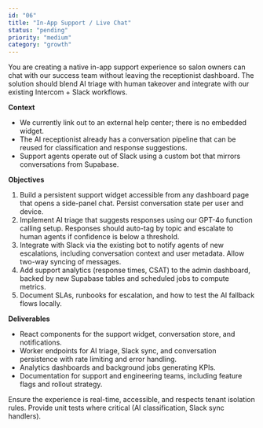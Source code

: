```yaml
---
id: "06"
title: "In-App Support / Live Chat"
status: "pending"
priority: "medium"
category: "growth"
---
```


You are creating a native in-app support experience so salon owners can chat with our success team without leaving the receptionist dashboard. The solution should blend AI triage with human takeover and integrate with our existing Intercom + Slack workflows.

**Context**
- We currently link out to an external help center; there is no embedded widget.
- The AI receptionist already has a conversation pipeline that can be reused for classification and response suggestions.
- Support agents operate out of Slack using a custom bot that mirrors conversations from Supabase.

**Objectives**
1. Build a persistent support widget accessible from any dashboard page that opens a side-panel chat. Persist conversation state per user and device.
2. Implement AI triage that suggests responses using our GPT-4o function calling setup. Responses should auto-tag by topic and escalate to human agents if confidence is below a threshold.
3. Integrate with Slack via the existing bot to notify agents of new escalations, including conversation context and user metadata. Allow two-way syncing of messages.
4. Add support analytics (response times, CSAT) to the admin dashboard, backed by new Supabase tables and scheduled jobs to compute metrics.
5. Document SLAs, runbooks for escalation, and how to test the AI fallback flows locally.

**Deliverables**
- React components for the support widget, conversation store, and notifications.
- Worker endpoints for AI triage, Slack sync, and conversation persistence with rate limiting and error handling.
- Analytics dashboards and background jobs generating KPIs.
- Documentation for support and engineering teams, including feature flags and rollout strategy.

Ensure the experience is real-time, accessible, and respects tenant isolation rules. Provide unit tests where critical (AI classification, Slack sync handlers).
